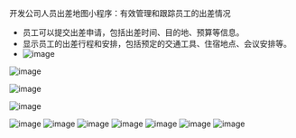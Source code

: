 开发公司人员出差地图小程序：有效管理和跟踪员工的出差情况 
 

- 员工可以提交出差申请，包括出差时间、目的地、预算等信息。  
- 显示员工的出差行程和安排，包括预定的交通工具、住宿地点、会议安排等。
- ![image](https://github.com/user-attachments/assets/7c2789b3-b3be-4e68-94fa-b4d51c1d3730)

![image](https://github.com/user-attachments/assets/8597b14e-062b-439b-a876-12de7e77a1b3)

 ![image](https://github.com/user-attachments/assets/c8f8d803-7e7e-4ea6-a47c-08697c12e5a4)

 ![image](https://github.com/user-attachments/assets/27a2f792-43fe-4c35-9478-6f8375d4ece1)

![image](https://github.com/user-attachments/assets/bb8b94bb-c684-4c10-ad60-5fb9e0175077)
![image](https://github.com/user-attachments/assets/95bcde72-f422-4ac2-9e8f-d0c30c743bf3)
![image](https://github.com/user-attachments/assets/c3f0c6bf-df51-4755-88cd-40f82c9bddd1)
![image](https://github.com/user-attachments/assets/277508cd-b65f-41ad-8452-c0750f218135)
![image](https://github.com/user-attachments/assets/39118d29-ec98-4e01-92c1-41bc0efe1fa1)
![image](https://github.com/user-attachments/assets/b8ebbdb4-cf17-4863-83b3-6de689810aa2)
![image](https://github.com/user-attachments/assets/388894fc-bf1e-478a-8ba8-cc97af5935bd)
